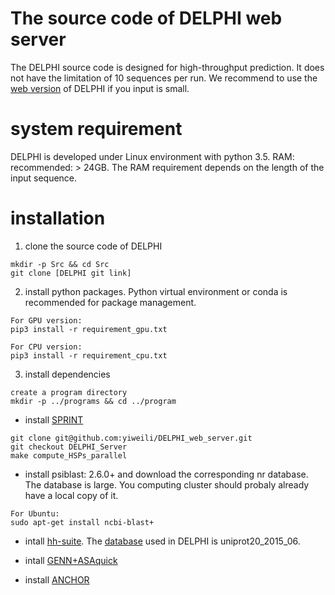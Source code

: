 # The source code of DELPHI web server
The DELPHI source code is designed for high-throughput prediction. It does not have the limitation of 10 sequences per run. We recommend to use the [web version](https://www.csd.uwo.ca/~yli922/index.php) of DELPHI if you input is small.
# system requirement
DELPHI is developed under Linux environment with python 3.5.
RAM: recommended: > 24GB. The RAM requirement depends on the length of the input sequence. 

# installation
1. clone the source code of DELPHI
```
mkdir -p Src && cd Src
git clone [DELPHI git link]
```
2. install python packages. Python virtual environment or conda is recommended for package management.

``` 
For GPU version:
pip3 install -r requirement_gpu.txt
```

```
For CPU version: 
pip3 install -r requirement_cpu.txt
```

3. install dependencies

```
create a program directory
mkdir -p ../programs && cd ../program
```

 - install [SPRINT](https://github.com/lucian-ilie/SPRINT)
 ```
 git clone git@github.com:yiweili/DELPHI_web_server.git
 git checkout DELPHI_Server
 make compute_HSPs_parallel
 ```
 
 - install psiblast: 2.6.0+ and download the corresponding nr database. The database is large. You computing cluster should probaly already have a local copy of it.
 ```
 For Ubuntu:
 sudo apt-get install ncbi-blast+
```
 
 - intall [hh-suite](https://github.com/soedinglab/hh-suite). The [database](http://wwwuser.gwdg.de/~compbiol/data/hhsuite/databases/hhsuite_dbs/old-releases/) used in DELPHI is uniprot20_2015_06.
 
 - intall [GENN+ASAquick](http://mamiris.com/software.html)
 
 - install [ANCHOR](http://anchor.elte.hu/Downloads.php)
 
